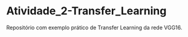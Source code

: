 # Atividade_2-Transfer_Learning
Repositório com exemplo prático de Transfer Learning da rede VGG16.
